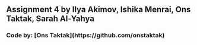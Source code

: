 <h2> Assignment 4 by Ilya Akimov, Ishika Menrai, Ons Taktak, Sarah Al-Yahya </h2>
<h3>Code by: [Ons Taktak](https://github.com/onstaktak)</h3> 

